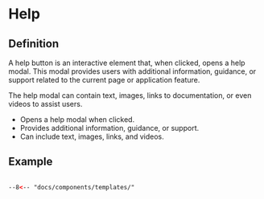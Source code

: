 # Help

## Definition

A help button is an interactive element that, when clicked, opens a help modal. This modal provides users with additional information, guidance, or support related to the current page or application feature.

The help modal can contain text, images, links to documentation, or even videos to assist users.

- Opens a help modal when clicked.
- Provides additional information, guidance, or support.
- Can include text, images, links, and videos.

## Example

```html

--8<-- "docs/components/templates/"

```

